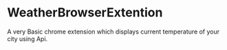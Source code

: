 # WeatherBrowserExtention

A very Basic chrome extension which displays current temperature of your city using Api.
